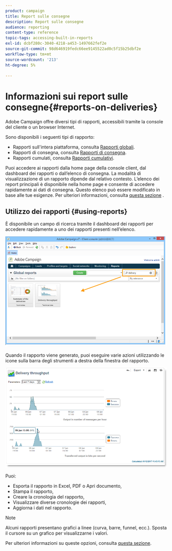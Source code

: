 ```yaml
---
product: campaign
title: Report sulle consegne
description: Report sulle consegne
audience: reporting
content-type: reference
topic-tags: accessing-built-in-reports
exl-id: dcbf280c-3040-4218-a453-1497662fef2e
source-git-commit: 98d646919fedc66ee9145522ad0c5f15b25dbf2e
workflow-type: tm+mt
source-wordcount: '213'
ht-degree: 5%

---
```


# Informazioni sui report sulle consegne{#reports-on-deliveries}

Adobe Campaign offre diversi tipi di rapporti, accessibili tramite la console del cliente o un browser Internet.

Sono disponibili i seguenti tipi di rapporto:

* Rapporti sull&#39;intera piattaforma, consulta [Rapporti globali](../../reporting/using/global-reports.md).
* Rapporti di consegna, consulta [Rapporti di consegna](../../reporting/using/delivery-reports.md).
* Rapporti cumulati, consulta [Rapporti cumulativi](../../reporting/using/cumulative-reports.md).

Puoi accedere ai rapporti dalla home page della console client, dal dashboard dei rapporti o dall’elenco di consegna. La modalità di visualizzazione di un rapporto dipende dal relativo contesto. L’elenco dei report principali è disponibile nella home page e consente di accedere rapidamente ai dati di consegna. Questo elenco può essere modificato in base alle tue esigenze. Per ulteriori informazioni, consulta [questa sezione](../../reporting/using/about-reports-creation-in-campaign.md) .

## Utilizzo dei rapporti {#using-reports}

È disponibile un campo di ricerca tramite il dashboard dei rapporti per accedere rapidamente a uno dei rapporti presenti nell’elenco.

![](assets/s_ncs_user_report_searchfield.png)

Quando il rapporto viene generato, puoi eseguire varie azioni utilizzando le icone sulla barra degli strumenti a destra della finestra del rapporto.

![](assets/s_ncs_user_report_toolbar.png)

Puoi:

* Esporta il rapporto in Excel, PDF o Apri documento,
* Stampa il rapporto,
* Creare la cronologia del rapporto,
* Visualizzare diverse cronologie dei rapporti,
* Aggiorna i dati nel rapporto.

>[!NOTE]
>
>Alcuni rapporti presentano grafici a linee (curva, barre, funnel, ecc.). Sposta il cursore su un grafico per visualizzarne i valori.

Per ulteriori informazioni su queste opzioni, consulta [questa sezione](../../reporting/using/about-adobe-campaign-reporting-tools.md).
